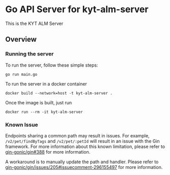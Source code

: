 # Go API Server for kyt-alm-server

This is the KYT ALM Server

## Overview

### Running the server

To run the server, follow these simple steps:

```
go run main.go
```

To run the server in a docker container
```
docker build --network=host -t kyt-alm-server .
```

Once the image is built, just run
```
docker run --rm -it kyt-alm-server
```

### Known Issue

Endpoints sharing a common path may result in issues. For example, `/v2/pet/findByTags` and `/v2/pet/:petId` will result in an issue with the Gin framework. For more information about this known limitation, please refer to [gin-gonic/gin#388](https://github.com/gin-gonic/gin/issues/388) for more information.

A workaround is to manually update the path and handler. Please refer to [gin-gonic/gin/issues/205#issuecomment-296155497](https://github.com/gin-gonic/gin/issues/205#issuecomment-296155497) for more information.
